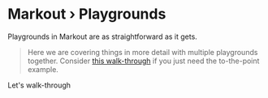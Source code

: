 ﻿# Markout › Playgrounds

Playgrounds in Markout are as straightforward as it gets.

> Here we are covering things in more detail with multiple playgrounds together. Consider [this walk-through](./Playground.md) if you just need the to-the-point example.

Let's walk-through
